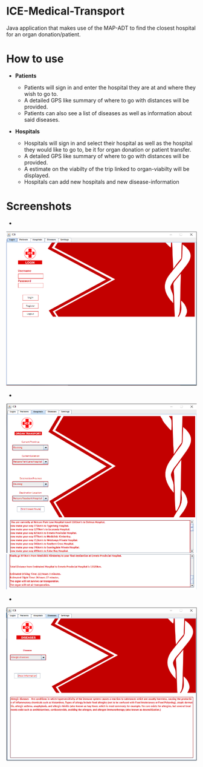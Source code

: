 # ICE-Medical-Transport

Java application that makes use of the MAP-ADT to find the closest hospital for an organ donation/patient.

# How to use

- **Patients**
  - Patients will sign in and enter the hospital they are at and where they wish to go to.
  - A detailed GPS like summary of where to go with distances will be provided.
  - Patients can also see a list of diseases as well as information about said diseases.
  
- **Hospitals**

  - Hospitals will sign in and select their hospital as well as the hospital they would like to go to, be it for organ donation or patient     transfer.
  - A detailed GPS like summary of where to go with distances will be provided.
  - A estimate on the viabilty of the trip linked to organ-viabilty will be displayed.
  - Hospitals can add new hospitals and new disease-information

# Screenshots

- 

![alt text](Screenshots/ICELogin.png "ICE Login")

- 

![alt text](Screenshots/ICEHospital3.png "ICE Hospital Query")
![alt text](Screenshots/ICEHospital4.png "ICE Query Answer")

- 

![alt text](Screenshots/ICEDisease.png "ICE Disease")
